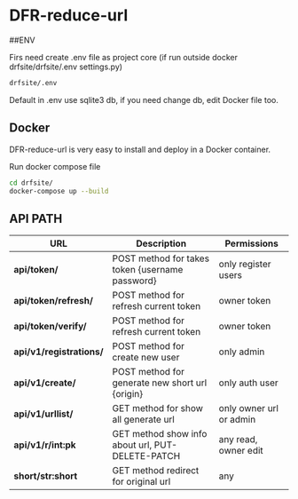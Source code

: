 # DFR-reduce-url

##ENV 

Firs need create .env file as project core (if run outside docker drfsite/drfsite/.env settings.py)
```sh 
drfsite/.env
```
Default in .env use sqlite3 db, if you need change db, edit Docker file too.
## Docker

DFR-reduce-url is very easy to install and deploy in a Docker container.

Run docker compose file

```sh
cd drfsite/
docker-compose up --build
```

## API PATH

| URL | Description | Permissions |
| ------ | ------ | ------ |
| <b>api/token/ | POST method for takes token {username password} | only register users
| <b>api/token/refresh/ | POST method for refresh current token | owner token
| <b>api/token/verify/ | POST method for refresh current token | owner token
| <b>api/v1/registrations/ | POST method for create new user | only admin
| <b>api/v1/create/ | POST method for generate new short url {origin} | only auth user
| <b>api/v1/urllist/ | GET method for show all generate url | only owner url or admin
| <b>api/v1/r/int:pk | GET method show info about url, PUT-DELETE-PATCH | any read, owner edit
| <b>short/str:short | GET method redirect for original url | any



